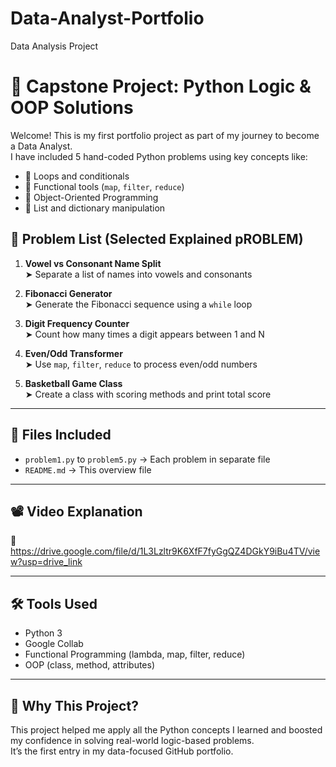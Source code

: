 # Data-Analyst-Portfolio
Data Analysis Project

# 🧠 Capstone Project: Python Logic & OOP Solutions

Welcome! This is my first portfolio project as part of my journey to become a Data Analyst.  
I have included 5 hand-coded Python problems using key concepts like:

- 🔁 Loops and conditionals  
- 🧮 Functional tools (`map`, `filter`, `reduce`)  
- 🧠 Object-Oriented Programming  
- 🔎 List and dictionary manipulation
  

## 📌 Problem List (Selected Explained pROBLEM)

1. **Vowel vs Consonant Name Split**  
   ➤ Separate a list of names into vowels and consonants

2. **Fibonacci Generator**  
   ➤ Generate the Fibonacci sequence using a `while` loop

3. **Digit Frequency Counter**  
   ➤ Count how many times a digit appears between 1 and N

4. **Even/Odd Transformer**  
   ➤ Use `map`, `filter`, `reduce` to process even/odd numbers

5. **Basketball Game Class**  
   ➤ Create a class with scoring methods and print total score

---

## 💾 Files Included

- `problem1.py` to `problem5.py` → Each problem in separate file  
- `README.md` → This overview file

---

## 📽️ Video Explanation

🎥 https://drive.google.com/file/d/1L3Lzltr9K6XfF7fyGgQZ4DGkY9iBu4TV/view?usp=drive_link

---

## 🛠 Tools Used

- Python 3  
- Google Collab 
- Functional Programming (lambda, map, filter, reduce)  
- OOP (class, method, attributes)

---

## 🧠 Why This Project?

This project helped me apply all the Python concepts I learned and boosted my confidence in solving real-world logic-based problems.  
It’s the first entry in my data-focused GitHub portfolio.
